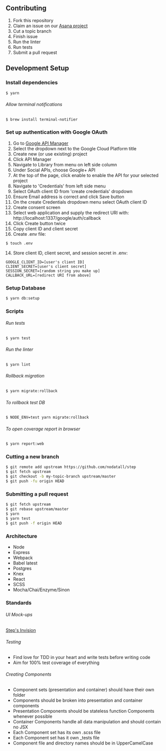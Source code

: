 ## Contributing

1. Fork this repository
2. Claim an issue on our [Asana project](https://app.asana.com/0/298435091634227/board)
3. Cut a topic branch
4. Finish issue
6. Run the linter
7. Run tests
5. Submit a pull request

## Development Setup

### Install dependencies
```sh
$ yarn
```

###### Allow terminal notifications
```sh
$ brew install terminal-notifier
```

### Set up authentication with Google OAuth
1. Go to [Google API Manager](https://console.cloud.google.com/apis/library)
2. Select the dropdown next to the Google Cloud Platform title
3. Create new (or use existing) project
4. Click API Manager
5. Navigate to Library from menu on left side column
6. Under Social APIs, choose Google+ API
7. At the top of the page, click enable to enable the API for your selected project
8. Navigate to 'Credentials' from left side menu
9. Select OAuth client ID from 'create credentials' dropdown
10. Ensure Email address is correct and click Save button
11. On the create Credentials dropdown menu select OAuth client ID
12. Create consent screen
13. Select web application and supply the redirect URI with: http://localhost:1337/google/auth/callback
14. Click Create button twice
15. Copy client ID and client secret
16. Create .env file:

```sh
$ touch .env
```
14. Store client ID, client secret, and session secret in .env:

```
GOOGLE_CLIENT_ID=[user's client ID]
CLIENT_SECRET=[user's client secret]
SESSION_SECRET=[random string you make up]
CALLBACK_URL=[redirect URI from above]
```

### Setup Database

```sh
$ yarn db:setup
```

### Scripts

###### Run tests
```sh
$ yarn test
```

###### Run the linter
```sh
$ yarn lint
```

###### Rollback migration
```sh
$ yarn migrate:rollback
```

###### To rollback test DB
```sh
$ NODE_ENV=test yarn migrate:rollback
```

###### To open coverage report in browser
```sh
$ yarn report:web
```

### Cutting a new branch
```sh
$ git remote add upstream https://github.com/nodatall/step
$ git fetch upstream
$ git checkout -b my-topic-branch upstream/master
$ git push -fu origin HEAD
```

### Submitting a pull request
```sh
$ git fetch upstream
$ git rebase upstream/master
$ yarn
$ yarn test
$ git push -f origin HEAD
```

### Architecture
- Node
- Express
- Webpack
- Babel latest
- Postgres
- Knex
- React
- SCSS
- Mocha/Chai/Enzyme/Sinon

### Standards

###### UI Mock-ups
[Step's Invision](https://invis.io/QEAU5DRH6#/225562505_Login_Desktop)

###### Testing
- Find love for TDD in your heart and write tests before writing code
- Aim for 100% test coverage of everything

###### Creating Components
- Component sets (presentation and container) should have their own folder
- Components should be broken into presentation and container components
- Presentation Components should be stateless function Components whenever possible
- Container Components handle all data manipulation and should contain no JSX
- Each Component set has its own .scss file
- Each Component set has it own \_tests file
- Component file and directory names should be in UpperCamelCase

